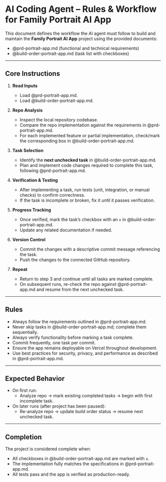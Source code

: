 # AI Coding Agent – Rules & Workflow for Family Portrait AI App

This document defines the workflow the AI agent must follow to build and maintain the **Family Portrait AI App** project using the provided documents:  
- @prd-portrait-app.md (functional and technical requirements)  
- @build-order-portrait-app.md (task list with checkboxes)  

---

## Core Instructions
1. **Read Inputs**  
   - Load @prd-portrait-app.md.  
   - Load @build-order-portrait-app.md.  

2. **Repo Analysis**  
   - Inspect the local repository codebase.  
   - Compare the repo implementation against the requirements in @prd-portrait-app.md.  
   - For each implemented feature or partial implementation, check/mark the corresponding box in @build-order-portrait-app.md.  

3. **Task Selection**  
   - Identify the **next unchecked task** in @build-order-portrait-app.md.  
   - Plan and implement code changes required to complete this task, following @prd-portrait-app.md.  

4. **Verification & Testing**  
   - After implementing a task, run tests (unit, integration, or manual checks) to confirm correctness.  
   - If the task is incomplete or broken, fix it until it passes verification.  

5. **Progress Tracking**  
   - Once verified, mark the task’s checkbox with an `x` in @build-order-portrait-app.md.  
   - Update any related documentation if needed.  

6. **Version Control**  
   - Commit the changes with a descriptive commit message referencing the task.  
   - Push the changes to the connected GitHub repository.  

7. **Repeat**  
   - Return to step 3 and continue until all tasks are marked complete.  
   - On subsequent runs, re-check the repo against @prd-portrait-app.md and resume from the next unchecked task.  

---

## Rules
- Always follow the requirements outlined in @prd-portrait-app.md.  
- Never skip tasks in @build-order-portrait-app.md; complete them sequentially.  
- Always verify functionality before marking a task complete.  
- Commit frequently, one task per commit.  
- Ensure the app remains deployable on Vercel throughout development.  
- Use best practices for security, privacy, and performance as described in @prd-portrait-app.md.  

---

## Expected Behavior
- On first run:  
  - Analyze repo → mark existing completed tasks → begin with first incomplete task.  
- On later runs (after project has been paused):  
  - Re-analyze repo → update build order status → resume next unchecked task.  

---

## Completion
The project is considered complete when:  
- All checkboxes in @build-order-portrait-app.md are marked with `x`.  
- The implementation fully matches the specifications in @prd-portrait-app.md.  
- All tests pass and the app is verified as production-ready.  

